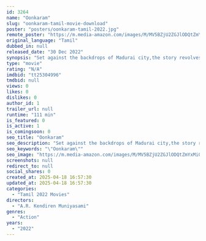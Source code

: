 ```yaml
---
id: 3264
name: "Oonkaram"
slug: "oonkaram-tamil-movie-download"
poster: "posters/oonkaram-tamil-2022.jpg"
remote_poster: "https://m.media-amazon.com/images/M/MV5BZjU2ZGJlODQtZmYxMi00NDYwLTg3ZjQtNzViODRlZjdhZmVhXkEyXkFqcGdeQXVyMTA4MzQ4NzMw._V1_SX300.jpg"
original_language: "Tamil"
dubbed_in: null
released_date: "30 Dec 2022"
synopsis: "Set against the backdrops of Madurai city,the story revolves around a girl ,who pursues a graduation course at a private college,where she undergoes sexual harassment."
type: "movie"
rating: "N/A"
imdbid: "tt25304996"
tmdbid: null
views: 0
likes: 0
dislikes: 0
author_id: 1
trailer_url: null
runtime: "111 min"
is_featured: 0
is_active: 1
is_comingsoon: 0
seo_title: "Oonkaram"
seo_description: "Set against the backdrops of Madurai city,the story revolves around a girl ,who pursues a graduation course at a private college,where she undergoes sexual harassment."
seo_keywords: "\"Oonkaram\""
seo_image: "https://m.media-amazon.com/images/M/MV5BZjU2ZGJlODQtZmYxMi00NDYwLTg3ZjQtNzViODRlZjdhZmVhXkEyXkFqcGdeQXVyMTA4MzQ4NzMw._V1_SX300.jpg"
screenshots: null
redirect_to: null
social_shares: 0
created_at: 2025-04-18 16:57:30
updated_at: 2025-04-18 16:57:30
categories:
  - "Tamil 2022 Movies"
directors:
  - "A.R. Kendiren Muniyasami"
genres:
  - "Action"
years:
  - "2022"
---
```

